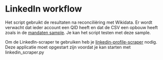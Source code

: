 # LinkedIn workflow

Het script gebruikt de resultaten na reconciliëring met Wikidata. Er wordt verwacht dat ieder account een QID heeft en dat de CSV een opbouw heeft zoals in de [mandaten sample](../sample-data/mandaten_sample.csv). Je kan het script testen met deze sample.

Om de LinkedIn-scraper te gebruiken heb je [linkedin-profile-scraper](https://github.com/nvanderperren/linkedin-profile-scraper) nodig. Deze applicatie moet opgestart zijn voordat je kan starten met linkedin_scraper.py